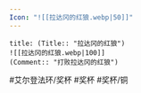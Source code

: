 ```yaml
---
Icon: "![[拉达冈的红狼.webp|50]]"
---
```

```ad-common-bronze-trophy
title: (Title:: "拉达冈的红狼")
![[拉达冈的红狼.webp|100]]
(Comment:: "打败拉达冈的红狼")
```

#艾尔登法环/奖杯 #奖杯 #奖杯/铜